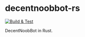 # decentnoobbot-rs

[![Build & Test](https://github.com/H1ghBre4k3r/disruption/actions/workflows/build.yml/badge.svg)](https://github.com/H1ghBre4k3r/disruption/actions/workflows/build.yml)

DecentNoobBot in Rust.

